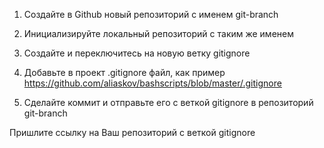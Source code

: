 1. Создайте в Github новый репозиторий с именем git-branch

2. Инициализируйте локальный репозиторий с таким же именем

3. Создайте и переключитесь на новую ветку gitignore

4. Добавьте в проект .gitignore файл, как пример  https://github.com/aliaskov/bashscripts/blob/master/.gitignore 

5. Сделайте коммит и отправьте его с веткой gitignore в репозиторий git-branch


Пришлите ссылку на Ваш репозиторий с веткой gitignore